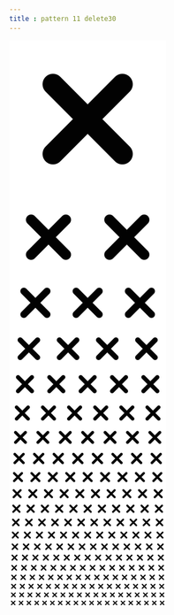 ```yaml
---
title : pattern 11 delete30
---
```

![pattern11_delete30_150.png](../img/pattern11_delete30_150.png)
